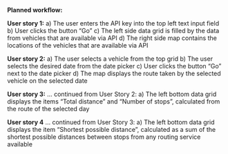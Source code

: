 **Planned workflow:**

**User story 1:**
a) The user enters the API key into the top left text input field
b) User clicks the button “Go”
c) The left side data grid is filled by the data from vehicles that are available via API
d) The right side map contains the locations of the vehicles that are available via API

**User story 2:**
a) The user selects a vehicle from the top grid
b) The user selects the desired date from the date picker
c) User clicks the button “Go” next to the date picker
d) The map displays the route taken by the selected vehicle on the selected date

**User story 3:**
… continued from User Story 2:
a) The left bottom data grid displays the items “Total distance” and “Number of stops”,
calculated from the route of the selected day


**User story 4**
… continued from User Story 3:
a) The left bottom data grid displays the item “Shortest possible distance”, calculated as a
sum of the shortest possible distances between stops from any routing service available
